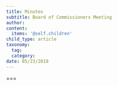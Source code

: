 ```yaml
---
title: Minutes
subtitle: Board of Commissioners Meeting
author: 
content:
  items: '@self.children'
child_type: article
taxonomy:
  tag: 
  category: 
date: 05/23/2018
---
```




===
